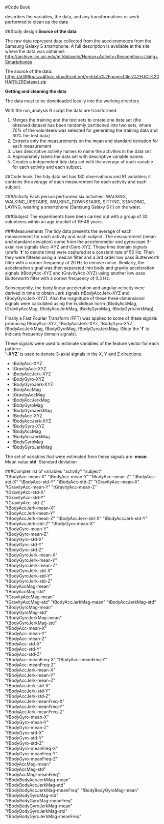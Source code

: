 #Code Book

describes the variables, the data, and any transformations or work performed to clean up the data

##Study design
**Source of the data**

The raw data represent data collected from the accelerometers from the Samsung Galaxy S smartphone. 
A full description is available at the site where the data was obtained: 
http://archive.ics.uci.edu/ml/datasets/Human+Activity+Recognition+Using+Smartphones 

The source of the data: 
https://d396qusza40orc.cloudfront.net/getdata%2Fprojectfiles%2FUCI%20HAR%20Dataset.zip 


**Getting and cleaning the data**

The data must to be downloaded locally into the working directory.

With the run_analysis R script the data are transformed: 
1. Merges the training and the test sets to create one data set (the obtained dataset has been randomly partitioned into two sets, where 70% of the volunteers was selected for generating the training data and 30% the test data)
2. Extracts only the measurements on the mean and standard deviation for each measurement
3. Uses descriptive activity names to name the activities in the data set
4. Appropriately labels the data set with descriptive variable names
5. Creates a independent tidy data set with the average of each variable for each activity and each subject.

##Code book
The tidy data set has 180 observations and 81 variables; it contains the average of each measurement for each activity and each subject.

###Activity
Each person performed six activities: WALKING, WALKING_UPSTAIRS, WALKING_DOWNSTAIRS, SITTING, STANDING, LAYING, wearing a smartphone (Samsung Galaxy S II) on the waist.

###Subject
The experiments have been carried out with a group of 30 volunteers within an age bracket of 19-48 years.

###Measurements
The tidy data presents the average of each measurement for each activity and each subject.
The measurement (mean and standard deviation) come from the accelerometer and gyroscope 3-axial raw signals tAcc-XYZ and tGyro-XYZ. These time domain signals (prefix '**t**' to denote time) were captured at a constant rate of 50 Hz. Then they were filtered using a median filter and a 3rd order low pass Butterworth filter with a corner frequency of 20 Hz to remove noise. Similarly, the acceleration signal was then separated into body and gravity acceleration signals (tBodyAcc-XYZ and tGravityAcc-XYZ) using another low pass Butterworth filter with a corner frequency of 0.3 Hz. 

Subsequently, the body linear acceleration and angular velocity were derived in time to obtain Jerk signals (tBodyAccJerk-XYZ and tBodyGyroJerk-XYZ). Also the magnitude of these three-dimensional signals were calculated using the Euclidean norm (tBodyAccMag, tGravityAccMag, tBodyAccJerkMag, tBodyGyroMag, tBodyGyroJerkMag). 

Finally a Fast Fourier Transform (FFT) was applied to some of these signals producing fBodyAcc-XYZ, fBodyAccJerk-XYZ, fBodyGyro-XYZ, fBodyAccJerkMag, fBodyGyroMag, fBodyGyroJerkMag. (Note the '**f**' to indicate frequency domain signals). 

These signals were used to estimate variables of the feature vector for each pattern:  
'-**XYZ**' is used to denote 3-axial signals in the X, Y and Z directions.

- tBodyAcc-XYZ
- tGravityAcc-XYZ
- tBodyAccJerk-XYZ
- tBodyGyro-XYZ
- tBodyGyroJerk-XYZ
- tBodyAccMag
- tGravityAccMag
- tBodyAccJerkMag
- tBodyGyroMag
- tBodyGyroJerkMag
- fBodyAcc-XYZ
- fBodyAccJerk-XYZ
- fBodyGyro-XYZ
- fBodyAccMag
- fBodyAccJerkMag
- fBodyGyroMag
- fBodyGyroJerkMag

The set of variables that were estimated from these signals are: 
**mean**: Mean value
**std**: Standard deviation

###Complet list of variables
 "activity"
 "subject"  
 "tBodyAcc-mean-X"
 "tBodyAcc-mean-Y"
 "tBodyAcc-mean-Z"
 "tBodyAcc-std-X"
 "tBodyAcc-std-Y"
 "tBodyAcc-std-Z"
 "tGravityAcc-mean-X" 
 "tGravityAcc-mean-Y" 
 "tGravityAcc-mean-Z"  
 "tGravityAcc-std-X"  
 "tGravityAcc-std-Y"   
 "tGravityAcc-std-Z"       
 "tBodyAccJerk-mean-X"     
 "tBodyAccJerk-mean-Y"  
 "tBodyAccJerk-mean-Z" 
 "tBodyAccJerk-std-X" 
 "tBodyAccJerk-std-Y" 
 "tBodyAccJerk-std-Z" 
 "tBodyGyro-mean-X"    
 "tBodyGyro-mean-Y"   
 "tBodyGyro-mean-Z"   
 "tBodyGyro-std-X"   
 "tBodyGyro-std-Y"    
 "tBodyGyro-std-Z"    
 "tBodyGyroJerk-mean-X"  
 "tBodyGyroJerk-mean-Y"   
 "tBodyGyroJerk-mean-Z"    
 "tBodyGyroJerk-std-X"          
"tBodyGyroJerk-std-Y"    
"tBodyGyroJerk-std-Z"     
"tBodyAccMag-mean"           
"tBodyAccMag-std"         
"tGravityAccMag-mean"       
"tGravityAccMag-std"
"tBodyAccJerkMag-mean"
"tBodyAccJerkMag-std"  
"tBodyGyroMag-mean"   
"tBodyGyroMag-std"  
"tBodyGyroJerkMag-mean"  
"tBodyGyroJerkMag-std"  
"fBodyAcc-mean-X"       
"fBodyAcc-mean-Y"          
"fBodyAcc-mean-Z"              
"fBodyAcc-std-X"   
"fBodyAcc-std-Y"  
"fBodyAcc-std-Z"   
"fBodyAcc-meanFreq-X" 
"fBodyAcc-meanFreq-Y"    
"fBodyAcc-meanFreq-Z"     
"fBodyAccJerk-mean-X"       
"fBodyAccJerk-mean-Y"     
"fBodyAccJerk-mean-Z"     
"fBodyAccJerk-std-X"     
"fBodyAccJerk-std-Y"   
"fBodyAccJerk-std-Z"  
"fBodyAccJerk-meanFreq-X"   
"fBodyAccJerk-meanFreq-Y"  
"fBodyAccJerk-meanFreq-Z"      
"fBodyGyro-mean-X"    
"fBodyGyro-mean-Y"    
"fBodyGyro-mean-Z"      
"fBodyGyro-std-X"         
"fBodyGyro-std-Y"              
"fBodyGyro-std-Z"      
"fBodyGyro-meanFreq-X"  
"fBodyGyro-meanFreq-Y"      
"fBodyGyro-meanFreq-Z"      
"fBodyAccMag-mean"             
"fBodyAccMag-std"            
"fBodyAccMag-meanFreq"   
"fBodyBodyAccJerkMag-mean"    
"fBodyBodyAccJerkMag-std"     
"fBodyBodyAccJerkMag-meanFreq" 
"fBodyBodyGyroMag-mean"    
"fBodyBodyGyroMag-std"    
"fBodyBodyGyroMag-meanFreq"   
"fBodyBodyGyroJerkMag-mean"   
"fBodyBodyGyroJerkMag-std"     
"fBodyBodyGyroJerkMag-meanFreq"
